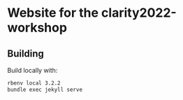 # Website for the clarity2022-workshop

## Building

Build locally with:

```bash
rbenv local 3.2.2
bundle exec jekyll serve
```
